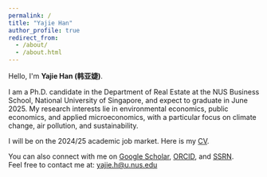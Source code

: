 ```yaml
---
permalink: /
title: "Yajie Han"
author_profile: true
redirect_from: 
  - /about/
  - /about.html
---
```

Hello, I'm **Yajie Han (韩亚婕)**.  

I am a Ph.D. candidate in the Department of Real Estate at the NUS Business School, National University of Singapore, and expect to graduate in June 2025. 
My research interests lie in environmental economics, public economics, and applied microeconomics, with a particular focus on climate change, air pollution, and sustainability. 

I will be on the 2024/25 academic job market. Here is my [CV](../doc/cv.pdf).

You can also connect with me on [Google Scholar](https://scholar.google.com/citations?user=DFrjF7QAAAAJ&hl=en), [ORCID](https://orcid.org/0000-0002-7847-4244), and [SSRN](https://papers.ssrn.com/sol3/cf_dev/AbsByAuth.cfm?per_id=3445877).  
Feel free to contact me at: <yajie.h@u.nus.edu>


